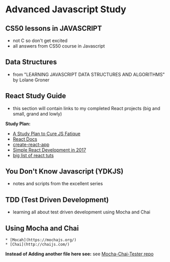 Advanced Javascript Study
=========================

## CS50 lessons in JAVASCRIPT
  * not C so don't get excited
  * all answers from CS50 course in Javascript

## Data Structures
  * from "LEARNING JAVASCRIPT DATA STRUCTURES AND ALGORITHMS" by Lolane Groner

## React Study Guide
  * this section will contain links to my completed React projects (big and small, grand and lowly)

  **Study Plan:**
  * [A Study Plan to Cure JS Fatique](https://medium.freecodecamp.com/a-study-plan-to-cure-javascript-fatigue-8ad3a54f2eb1 )
  * [React Docs](https://facebook.github.io/react/)
  * [create-react-app]( https://github.com/facebookincubator/create-react-app)
  * [Simple React Development in 2017]( https://hackernoon.com/simple-react-development-in-2017-113bd563691f)
  * [big list of react tuts]( https://github.com/markerikson/react-redux-links)

## You Don't Know Javascript (YDKJS)
  * notes and scripts from the excellent series

## TDD (Test Driven Development)
  * learning all about test driven development using Mocha and Chai
  
  ## Using Mocha and Chai
    * [Mocah](https://mochajs.org/)
    * [Chai](http://chaijs.com/)

  **Instead of Adding another file here see:**
  see [Mocha-Chai-Tester repo](https://github.com/Cyclokitty/Mocha-Chai-Tester)
